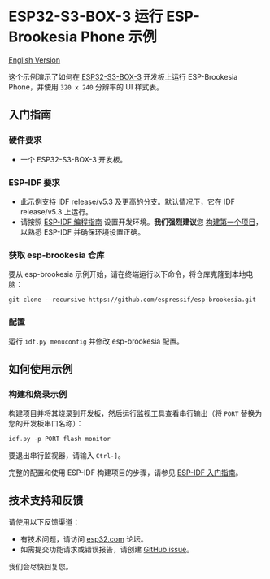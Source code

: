 # ESP32-S3-BOX-3 运行 ESP-Brookesia Phone 示例

[English Version](./README.md)

这个示例演示了如何在 [ESP32-S3-BOX-3](https://github.com/espressif/esp-box/tree/master) 开发板上运行 ESP-Brookesia Phone，并使用 `320 x 240` 分辨率的 UI 样式表。

## 入门指南

### 硬件要求

* 一个 ESP32-S3-BOX-3 开发板。

### ESP-IDF 要求

- 此示例支持 IDF release/v5.3 及更高的分支。默认情况下，它在 IDF release/v5.3 上运行。
- 请按照 [ESP-IDF 编程指南](https://docs.espressif.com/projects/esp-idf/zh_CN/latest/esp32/get-started/index.html) 设置开发环境。**我们强烈建议**您 [构建第一个项目](https://docs.espressif.com/projects/esp-idf/zh_CN/latest/esp32/get-started/index.html#build-your-first-project)，以熟悉 ESP-IDF 并确保环境设置正确。

### 获取 esp-brookesia 仓库

要从 esp-brookesia 示例开始，请在终端运行以下命令，将仓库克隆到本地电脑：

```
git clone --recursive https://github.com/espressif/esp-brookesia.git
```

### 配置

  运行 ``idf.py menuconfig`` 并修改 esp-brookesia 配置。

## 如何使用示例

### 构建和烧录示例

构建项目并将其烧录到开发板，然后运行监视工具查看串行输出（将 `PORT` 替换为您的开发板串口名称）：

```c
idf.py -p PORT flash monitor
```

要退出串行监视器，请输入 ``Ctrl-]``。

完整的配置和使用 ESP-IDF 构建项目的步骤，请参见 [ESP-IDF 入门指南](https://docs.espressif.com/projects/esp-idf/zh_CN/latest/get-started/index.html)。

## 技术支持和反馈

请使用以下反馈渠道：

- 有技术问题，请访问 [esp32.com](https://esp32.com/viewforum.php?f=35) 论坛。
- 如需提交功能请求或错误报告，请创建 [GitHub issue](https://github.com/espressif/esp-brookesia/issues)。

我们会尽快回复您。
